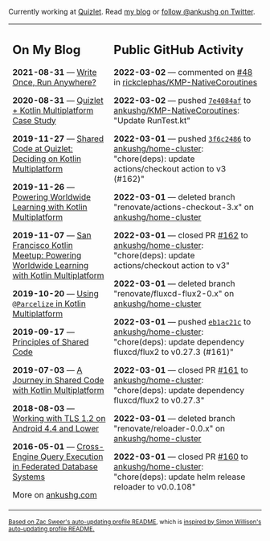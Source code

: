 Currently working at [Quizlet](https://quizlet.com/). Read [my blog](https://ankushg.com/) or [follow @ankushg on Twitter](https://twitter.com/ankushg).

<table><tr><td valign="top" width="40%">

## On My Blog
<!-- blog starts -->
**2021-08-31** — [Write Once, Run Anywhere?](https://ankushg.com/posts/write-once-run-anywhere-increment/)

**2020-08-31** — [Quizlet + Kotlin Multiplatform Case Study](https://ankushg.com/posts/quizlet-kotlin-multiplatform-case-study/)

**2019-11-27** — [Shared Code at Quizlet: Deciding on Kotlin Multiplatform](https://ankushg.com/posts/shared-code-kotlin-multiplatform/)

**2019-11-26** — [Powering Worldwide Learning with Kotlin Multiplatform](https://ankushg.com/speaking/droidcon-sf-2019)

**2019-11-07** — [San Francisco Kotlin Meetup: Powering Worldwide Learning with Kotlin Multiplatform](https://ankushg.com/speaking/sf-kotlin-meetup-2019)

**2019-10-20** — [Using `@Parcelize` in Kotlin Multiplatform](https://ankushg.com/posts/multiplatform-parcelize/)

**2019-09-17** — [Principles of Shared Code](https://ankushg.com/speaking/denver-startup-week-2019)

**2019-07-03** — [A Journey in Shared Code with Kotlin Multiplatform](https://ankushg.com/speaking/droidcon-berlin-2019)

**2018-08-03** — [Working with TLS 1.2 on Android 4.4 and Lower](https://ankushg.com/posts/tls-1.2-on-android/)

**2016-05-01** — [Cross-Engine Query Execution in Federated Database Systems](https://ankushg.com/projects/thesis)
<!-- blog ends -->
More on [ankushg.com](https://ankushg.com/)
</td><td valign="top" width="60%">

## Public GitHub Activity
<!-- githubActivity starts -->
**2022-03-02** — commented on [#48](https://github.com/rickclephas/KMP-NativeCoroutines/pull/48#issuecomment-1057524802) in [rickclephas/KMP-NativeCoroutines](https://api.github.com/repos/rickclephas/KMP-NativeCoroutines)

**2022-03-02** — pushed [`7e4084af`](https://github.com/ankushg/KMP-NativeCoroutines/commit/7e4084af6279249256c3c6833a1ac42eb7f37aea) to [ankushg/KMP-NativeCoroutines](https://api.github.com/repos/ankushg/KMP-NativeCoroutines): "Update RunTest.kt"

**2022-03-01** — pushed [`3f6c2486`](https://github.com/ankushg/home-cluster/commit/3f6c24867f7093d332901262ab450d390f900692) to [ankushg/home-cluster](https://api.github.com/repos/ankushg/home-cluster): "chore(deps): update actions/checkout action to v3 (#162)"

**2022-03-01** — deleted branch "renovate/actions-checkout-3.x" on [ankushg/home-cluster](https://api.github.com/repos/ankushg/home-cluster)

**2022-03-01** — closed PR [#162](https://github.com/ankushg/home-cluster/pull/162) to [ankushg/home-cluster](https://api.github.com/repos/ankushg/home-cluster): "chore(deps): update actions/checkout action to v3"

**2022-03-01** — deleted branch "renovate/fluxcd-flux2-0.x" on [ankushg/home-cluster](https://api.github.com/repos/ankushg/home-cluster)

**2022-03-01** — pushed [`eb1ac21c`](https://github.com/ankushg/home-cluster/commit/eb1ac21cc2495a477dfe0e6ac52832f2eb67c138) to [ankushg/home-cluster](https://api.github.com/repos/ankushg/home-cluster): "chore(deps): update dependency fluxcd/flux2 to v0.27.3 (#161)"

**2022-03-01** — closed PR [#161](https://github.com/ankushg/home-cluster/pull/161) to [ankushg/home-cluster](https://api.github.com/repos/ankushg/home-cluster): "chore(deps): update dependency fluxcd/flux2 to v0.27.3"

**2022-03-01** — deleted branch "renovate/reloader-0.0.x" on [ankushg/home-cluster](https://api.github.com/repos/ankushg/home-cluster)

**2022-03-01** — closed PR [#160](https://github.com/ankushg/home-cluster/pull/160) to [ankushg/home-cluster](https://api.github.com/repos/ankushg/home-cluster): "chore(deps): update helm release reloader to v0.0.108"
<!-- githubActivity ends -->
</td></tr></table>

<sub><a href="https://github.com/ZacSweers/ZacSweers">Based on Zac Sweer's auto-updating profile README</a>, which is <a href="https://simonwillison.net/2020/Jul/10/self-updating-profile-readme/">inspired by Simon Willison's auto-updating profile README.</a></sub>